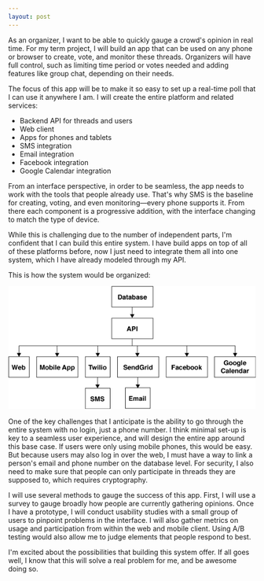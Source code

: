 ```yaml
---
layout: post
---
```


As an organizer, I want to be able to quickly gauge a crowd's opinion in real time. For my term project, I will build an app that can be used on any phone or browser to create, vote, and monitor these threads. Organizers will have full control, such as limiting time period or votes needed and adding features like group chat, depending on their needs.

The focus of this app will be to make it so easy to set up a real-time poll that I can use it anywhere I am. I will create the entire platform and related services:

* Backend API for threads and users
* Web client
* Apps for phones and tablets
* SMS integration
* Email integration
* Facebook integration
* Google Calendar integration

From an interface perspective, in order to be seamless, the app needs to work with the tools that people already use. That's why SMS is the baseline for creating, voting, and even monitoring&mdash;every phone supports it. From there each component is a progressive addition, with the interface changing to match the type of device.

While this is challenging due to the number of independent parts, I'm confident that I can build this entire system. I have build apps on top of all of these platforms before, now I just need to integrate them all into one system, which I have already modeled through my API.

This is how the system would be organized:

![Architecture Diagram](/images/architecture.png)

One of the key challenges that I anticipate is the ability to go through the entire system with no login, just a phone number. I think minimal set-up is key to a seamless user experience, and will design the entire app around this base case. If users were only using mobile phones, this would be easy. But because users may also log in over the web, I must have a way to link a person's email and phone number on the database level. For security, I also need to make sure that people can only participate in threads they are supposed to, which requires cryptography.

I will use several methods to gauge the success of this app. First, I will use a survey to gauge broadly how people are currently gathering opinions. Once I have a prototype, I will conduct usability studies with a small group of users to pinpoint problems in the interface. I will also gather metrics on usage and participation from within the web and mobile client. Using A/B testing would also allow me to judge elements that people respond to best.

I'm excited about the possibilities that building this system offer. If all goes well, I know that this will solve a real problem for me, and be awesome doing so.
